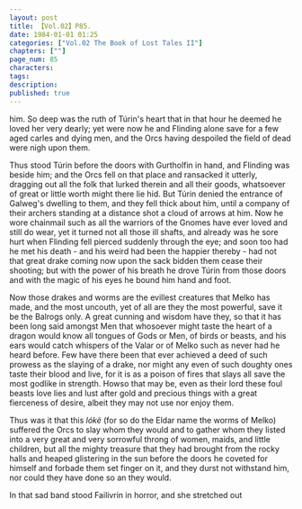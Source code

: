```yaml
---
layout: post
title: 【Vol.02】P85.
date: 1984-01-01 01:25
categories: ["Vol.02 The Book of Lost Tales II"]
chapters: [""]
page_num: 85
characters: 
tags: 
description: 
published: true
---
```


<p style="text-indent: 0;">
him. So deep was the ruth of Túrin's heart that in that hour he deemed he loved her very dearly; yet were now he and Flinding alone save for a few aged carles and dying men, and the Orcs having despoiled the field of dead were nigh upon them.
</p>

Thus stood Túrin before the doors with Gurtholfin in hand, and Flinding was beside him; and the Orcs fell on that place and ransacked it utterly, dragging out all the folk that lurked therein and all their goods, whatsoever of great or little worth might there lie hid. But Túrin denied the entrance of Galweg's dwelling to them, and they fell thick about him, until a company of their archers standing at a distance shot a cloud of arrows at him. Now he wore chainmail such as all the warriors of the Gnomes have ever loved and still do wear, yet it turned not all those ill shafts, and already was he sore hurt when Flinding fell pierced suddenly through the eye; and soon too had he met his death - and his weird had been the happier thereby - had not that great drake coming now upon the sack bidden them cease their shooting; but with the power of his breath he drove Túrin from those doors and with the magic of his eyes he bound him hand and foot.

Now those drakes and worms are the evillest creatures that Melko has made, and the most uncouth, yet of all are they the most powerful, save it be the Balrogs only. A great cunning and wisdom have they, so that it has been long said amongst Men that whosoever might taste the heart of a dragon would know all tongues of Gods or Men, of birds or beasts, and his ears would catch whispers of the Valar or of Melko such as never had he heard before. Few have there been that ever achieved a deed of such prowess as the slaying of a drake, nor might any even of such doughty ones taste their blood and live, for it is as a poison of fires that slays all save the most godlike in strength. Howso that may be, even as their lord these foul beasts love lies and lust after gold and precious things with a great fierceness of desire, albeit they may not use nor enjoy them.

Thus was it that this <I>lókë </I>(for so do the Eldar name the worms of Melko) suffered the Orcs to slay whom they would and to gather whom they listed into a very great and very sorrowful throng of women, maids, and little children, but all the mighty treasure that they had brought from the rocky halls and heaped glistering in the sun before the doors he coveted for himself and forbade them set finger on it, and they durst not withstand him, nor could they have done so an they would.

In that sad band stood Failivrin in horror, and she stretched out

